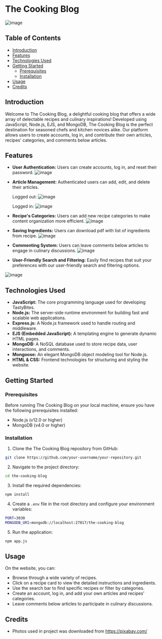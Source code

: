 
# The Cooking Blog

![image](https://github.com/Nbn99/The-Cooking-Blog/assets/109953057/2406403b-ff7b-481b-ac23-ebc732bb3d26)

## Table of Contents

- [Introduction](#introduction)
- [Features](#features)
- [Technologies Used](#technologies-used)
- [Getting Started](#getting-started)
  - [Prerequisites](#prerequisites)
  - [Installation](#installation)
- [Usage](#usage)
- [Credits](#Credits)

## Introduction

Welcome to The Cooking Blog, a delightful cooking blog that offers a wide array of delectable recipes and culinary inspirations! Developed using JavaScript, Node.js, EJS, and MongoDB, The Cooking Blog is the perfect destination for seasoned chefs and kitchen novices alike. Our platform allows users to create accounts, log in, and contribute their own articles, recipes' categories, and comments below articles. 

## Features

- **User Authentication:** Users can create accounts, log in, and reset their password.
![image](https://github.com/Nbn99/The-Cooking-Blog/assets/109953057/0020c624-7cbb-4c77-8f5e-4b5f957e5966)

- **Article Management:** Authenticated users can add, edit, and delete their articles.
  
  Logged out:
  ![image](https://github.com/Nbn99/The-Cooking-Blog/assets/109953057/bca78cc1-3cce-401c-b80e-02055ba527f8)

  Logged in:
  ![image](https://github.com/Nbn99/The-Cooking-Blog/assets/109953057/4a1fb173-9aa3-445e-95dc-5085a64bb6cd)


- **Recipe's Categories:** Users can add new recipe categories to make content organization more efficient.
  ![image](https://github.com/Nbn99/The-Cooking-Blog/assets/109953057/40c36c3b-1170-4338-8025-9afa2b4fcb8a)

- **Saving Ingredients:** Users can download pdf with list of ingredients from recipe.
  ![image](https://github.com/Nbn99/The-Cooking-Blog/assets/109953057/f72111cf-750f-4f90-9d33-579cd8bde552)

- **Commenting System:** Users can leave comments below articles to engage in culinary discussions.
  ![image](https://github.com/Nbn99/The-Cooking-Blog/assets/109953057/dd7bcdc7-c270-4955-8305-aa2ac9df4229)

- **User-Friendly Search and Filtering:** Easily find recipes that suit your preferences with our user-friendly search and filtering options.
  
![image](https://github.com/Nbn99/The-Cooking-Blog/assets/109953057/d02652f2-ee88-4f34-b31b-bfca127a1e49)

## Technologies Used

- **JavaScript:** The core programming language used for developing TastyBites.
- **Node.js:** The server-side runtime environment for building fast and scalable web applications.
- **Express.js:** A Node.js framework used to handle routing and middleware.
- **EJS (Embedded JavaScript):** A templating engine to generate dynamic HTML pages.
- **MongoDB:** A NoSQL database used to store recipe data, user interactions, and comments.
- **Mongoose:** An elegant MongoDB object modeling tool for Node.js.
- **HTML & CSS:** Frontend technologies for structuring and styling the website.

## Getting Started

### Prerequisites

Before running The Cooking Blog on your local machine, ensure you have the following prerequisites installed:

- Node.js (v12.0 or higher)
- MongoDB (v4.0 or higher)

### Installation

1. Clone the The Cooking Blog repository from GitHub:

```bash
git clone https://github.com/your-username/your-repository.git
```

2. Navigate to the project directory:
```bash
cd the-cooking-blog
```
3. Install the required dependencies:
```bash
npm install
```
4. Create a `.env` file in the root directory and configure your environment variables:

```bash
PORT=3030
MONGODB_URI=mongodb://localhost:27017/the-cooking-blog
```
5. Run the application:
```bash
npm app.js
```

## Usage

On the website, you can:

- Browse through a wide variety of recipes.
- Click on a recipe card to view the detailed instructions and ingredients.
- Use the search bar to find specific recipes or filter by categories.
- Create an account, log in, and add your own articles and recipes' categories.
- Leave comments below articles to participate in culinary discussions.


## Credits

- Photos used in project was downloaded from https://pixabay.com/
